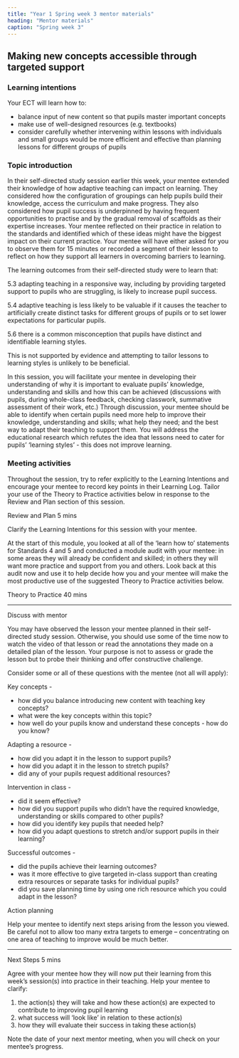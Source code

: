 ```yaml
---
title: "Year 1 Spring week 3 mentor materials"
heading: "Mentor materials"
caption: "Spring week 3"
---
```



## Making new concepts accessible through targeted support 

### Learning intentions

Your ECT will learn how to:

- balance input of new content so that pupils master important concepts
- make use of well-designed resources (e.g. textbooks)
- consider carefully whether intervening within lessons with individuals and small groups would be more efficient and effective than planning lessons for different groups of pupils

### Topic introduction

In their self-directed study session earlier this week, your mentee extended their knowledge of how adaptive teaching can impact on learning. They considered how the configuration of groupings can help pupils build their knowledge, access the curriculum and make progress. They also considered how pupil success is underpinned by having frequent opportunities to practise and by the gradual removal of scaffolds as their expertise increases. Your mentee reflected on their practice in relation to the standards and identified which of these ideas might have the biggest impact on their current practice. Your mentee will have either asked for you to observe them for 15 minutes or recorded a segment of their lesson to reflect on how they support all learners in overcoming barriers to learning.

The learning outcomes from their self-directed study were to learn that:

5.3 adapting teaching in a responsive way, including by providing targeted support to pupils who are struggling, is likely to increase pupil success.

5.4 adaptive teaching is less likely to be valuable if it causes the teacher to artificially create distinct tasks for different groups of pupils or to set lower expectations for particular pupils.

5.6 there is a common misconception that pupils have distinct and identifiable learning styles.

This is not supported by evidence and attempting to tailor lessons to learning styles is unlikely to be beneficial.

In this session, you will facilitate your mentee in developing their understanding of why it is important to evaluate pupils’ knowledge, understanding and skills and how this can be achieved (discussions with pupils, during whole-class feedback, checking classwork, summative assessment of their work, etc.) Through discussion, your mentee should be able to identify when certain pupils need more help to improve their knowledge, understanding and skills; what help they need; and the best way to adapt their teaching to support them. You will address the educational research which refutes the idea that lessons need to cater for pupils’ ‘learning styles’ - this does not improve learning.  


### Meeting activities

Throughout the session, try to refer explicitly to the Learning Intentions and encourage your mentee to record key points in their Learning Log. Tailor your use of the Theory to Practice activities below in response to the Review and Plan section of this session.

Review and Plan 5 mins

Clarify the Learning Intentions for this session with your mentee.

At the start of this module, you looked at all of the ‘learn how to’ statements for Standards 4 and 5 and conducted a module audit with your mentee: in some areas they will already be confident and skilled; in others they will want more practice and support from you and others. Look back at this audit now and use it to help decide how you and your mentee will make the most productive use of the suggested Theory to Practice activities below.

Theory to Practice 40 mins

---

Discuss with mentor

You may have observed the lesson your mentee planned in their self-directed study session. Otherwise, you should use some of the time now to watch the video of that lesson or read the annotations they made on a detailed plan of the lesson. Your purpose is not to assess or grade the lesson but to probe their thinking and offer constructive challenge.

Consider some or all of these questions with the mentee (not all will apply):

Key concepts -

- how did you balance introducing new content with teaching key concepts?
- what were the key concepts within this topic?
- how well do your pupils know and understand these concepts - how do you know?  

Adapting a resource -

- how did you adapt it in the lesson to support pupils? 
- how did you adapt it in the lesson to stretch pupils?
- did any of your pupils request additional resources?

Intervention in class -  

- did it seem effective?
- how did you support pupils who didn’t have the required knowledge, understanding or skills compared to other pupils?
- how did you identify key pupils that needed help?  
- how did you adapt questions to stretch and/or support pupils in their learning?

Successful outcomes -

- did the pupils achieve their learning outcomes?
- was it more effective to give targeted in-class support than creating extra resources or separate tasks for individual pupils?
- did you save planning time by using one rich resource which you could adapt in the lesson?

Action planning

Help your mentee to identify next steps arising from the lesson you viewed. Be careful not to allow too many extra targets to emerge – concentrating on one area of teaching to improve would be much better.

---

Next Steps 5 mins

Agree with your mentee how they will now put their learning from this week’s session(s) into practice in their teaching. Help your mentee to clarify:

1. the action(s) they will take and how these action(s) are expected to contribute to improving pupil learning
2. what success will ‘look like’ in relation to these action(s)
3. how they will evaluate their success in taking these action(s)

Note the date of your next mentor meeting, when you will check on your mentee’s progress.

